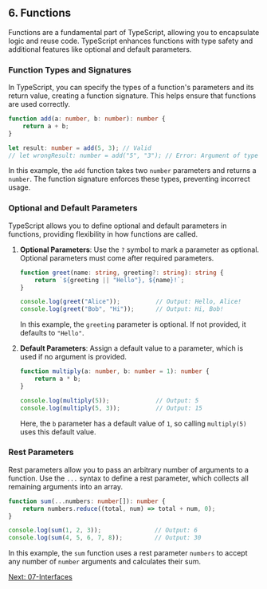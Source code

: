 ## 6. Functions

Functions are a fundamental part of TypeScript, allowing you to encapsulate logic and reuse code. TypeScript enhances functions with type safety and additional features like optional and default parameters.

### Function Types and Signatures

In TypeScript, you can specify the types of a function's parameters and its return value, creating a function signature. This helps ensure that functions are used correctly.

```typescript
function add(a: number, b: number): number {
    return a + b;
}

let result: number = add(5, 3); // Valid
// let wrongResult: number = add("5", "3"); // Error: Argument of type 'string' is not assignable to parameter of type 'number'.
```

In this example, the `add` function takes two `number` parameters and returns a `number`. The function signature enforces these types, preventing incorrect usage.

### Optional and Default Parameters

TypeScript allows you to define optional and default parameters in functions, providing flexibility in how functions are called.

1. **Optional Parameters**: Use the `?` symbol to mark a parameter as optional. Optional parameters must come after required parameters.

   ```typescript
   function greet(name: string, greeting?: string): string {
       return `${greeting || "Hello"}, ${name}!`;
   }

   console.log(greet("Alice"));          // Output: Hello, Alice!
   console.log(greet("Bob", "Hi"));      // Output: Hi, Bob!
   ```

   In this example, the `greeting` parameter is optional. If not provided, it defaults to `"Hello"`.

2. **Default Parameters**: Assign a default value to a parameter, which is used if no argument is provided.

   ```typescript
   function multiply(a: number, b: number = 1): number {
       return a * b;
   }

   console.log(multiply(5));             // Output: 5
   console.log(multiply(5, 3));          // Output: 15
   ```

   Here, the `b` parameter has a default value of `1`, so calling `multiply(5)` uses this default value.

### Rest Parameters

Rest parameters allow you to pass an arbitrary number of arguments to a function. Use the `...` syntax to define a rest parameter, which collects all remaining arguments into an array.

```typescript
function sum(...numbers: number[]): number {
    return numbers.reduce((total, num) => total + num, 0);
}

console.log(sum(1, 2, 3));               // Output: 6
console.log(sum(4, 5, 6, 7, 8));         // Output: 30
```

In this example, the `sum` function uses a rest parameter `numbers` to accept any number of `number` arguments and calculates their sum.

[Next: 07-Interfaces](./07-Interfaces.md)